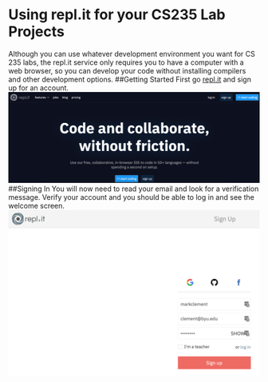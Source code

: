 # Using repl.it for your CS235 Lab Projects
Although you can use whatever development environment you want for CS 235 labs, the repl.it service only requires you to have a computer with a web browser, so you can develop your code without installing compilers and other development options.
##Getting Started
First go [repl.it](https://repl.it/) and sign up for an account.
![Sign Up](https://github.com/BYUCS235/BYUCS235.github.io/blob/master/replItCreateAccount.png)
##Signing In
You will now need to read your email and look for a verification message.  Verify your account and you should be able to log in and see the welcome screen.
![Sign Up](https://github.com/BYUCS235/BYUCS235.github.io/blob/master/replItCreateAccount2.png)
